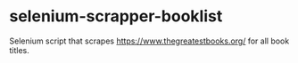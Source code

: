 # selenium-scrapper-booklist
Selenium script that scrapes https://www.thegreatestbooks.org/ for all book titles.
